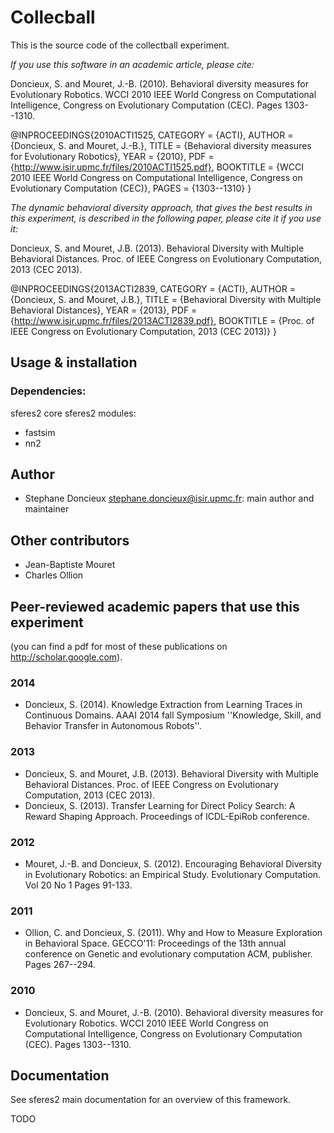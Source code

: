Collecball
==========

This is the source code of the collectball experiment.

*If you use this software in an academic article, please cite:*

Doncieux, S. and Mouret, J.-B. (2010). Behavioral diversity measures for Evolutionary Robotics. WCCI 2010 IEEE World Congress on Computational Intelligence, Congress on Evolutionary Computation (CEC). Pages 1303--1310.

@INPROCEEDINGS{2010ACTI1525,
	CATEGORY = {ACTI},
	AUTHOR = {Doncieux, S. and Mouret, J.-B.},
	TITLE = {Behavioral diversity measures for Evolutionary Robotics},
	YEAR = {2010},
	PDF = {http://www.isir.upmc.fr/files/2010ACTI1525.pdf},
	BOOKTITLE = {WCCI 2010 IEEE World Congress on Computational Intelligence, Congress on Evolutionary Computation (CEC)},
	PAGES = {1303--1310}
}


*The dynamic behavioral diversity approach, that gives the best results in this experiment, is described in the following paper, please cite it if you use it:*

Doncieux, S. and Mouret, J.B. (2013). Behavioral Diversity with Multiple Behavioral Distances. Proc. of IEEE Congress on Evolutionary Computation, 2013 (CEC 2013).

@INPROCEEDINGS{2013ACTI2839,
	CATEGORY = {ACTI},
	AUTHOR = {Doncieux, S. and Mouret, J.B.},
	TITLE = {Behavioral Diversity with Multiple Behavioral Distances},
	YEAR = {2013},
	PDF = {http://www.isir.upmc.fr/files/2013ACTI2839.pdf},
	BOOKTITLE = {Proc. of IEEE Congress on Evolutionary Computation, 2013 (CEC 2013)}
}

Usage & installation
--------------------

### Dependencies:
sferes2 core
sferes2 modules:
* fastsim
* nn2

Author
-------
- Stephane Doncieux stephane.doncieux@isir.upmc.fr: main author and maintainer

Other contributors
------------
- Jean-Baptiste Mouret
- Charles Ollion 


Peer-reviewed academic papers that use this experiment
----------------------------------------


(you can find a pdf for most of these publications on http://scholar.google.com).
### 2014
- Doncieux, S. (2014). Knowledge Extraction from Learning Traces in Continuous Domains. AAAI 2014 fall Symposium ''Knowledge, Skill, and Behavior Transfer in Autonomous Robots''.
### 2013
- Doncieux, S. and Mouret, J.B. (2013). Behavioral Diversity with Multiple Behavioral Distances. Proc. of IEEE Congress on Evolutionary Computation, 2013 (CEC 2013).
- Doncieux, S. (2013). Transfer Learning for Direct Policy Search: A Reward Shaping Approach. Proceedings of ICDL-EpiRob conference.
### 2012
- Mouret, J.-B. and Doncieux, S. (2012). Encouraging Behavioral Diversity in Evolutionary Robotics: an Empirical Study. Evolutionary Computation. Vol 20 No 1 Pages 91-133.
### 2011
- Ollion, C. and Doncieux, S. (2011). Why and How to Measure Exploration in Behavioral Space. GECCO'11: Proceedings of the 13th annual conference on Genetic and evolutionary computation ACM, publisher. Pages 267--294.
### 2010
- Doncieux, S. and Mouret, J.-B. (2010). Behavioral diversity measures for Evolutionary Robotics. WCCI 2010 IEEE World Congress on Computational Intelligence, Congress on Evolutionary Computation (CEC). Pages 1303--1310.

Documentation
-------------

See sferes2 main documentation for an overview of this framework. 

TODO

